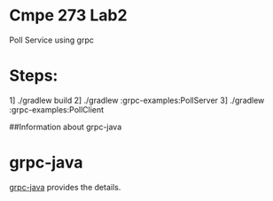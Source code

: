 # Cmpe 273 Lab2

Poll Service using grpc

Steps:
======

1] ./gradlew build
2] ./gradlew :grpc-examples:PollServer
3] ./gradlew :grpc-examples:PollClient


##Information about grpc-java

grpc-java
=========

[grpc-java](https://github.com/grpc/grpc-java) provides the details.


